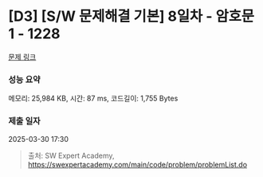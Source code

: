 # [D3] [S/W 문제해결 기본] 8일차 - 암호문1 - 1228 

[문제 링크](https://swexpertacademy.com/main/code/problem/problemDetail.do?contestProbId=AV14w-rKAHACFAYD) 

### 성능 요약

메모리: 25,984 KB, 시간: 87 ms, 코드길이: 1,755 Bytes

### 제출 일자

2025-03-30 17:30



> 출처: SW Expert Academy, https://swexpertacademy.com/main/code/problem/problemList.do